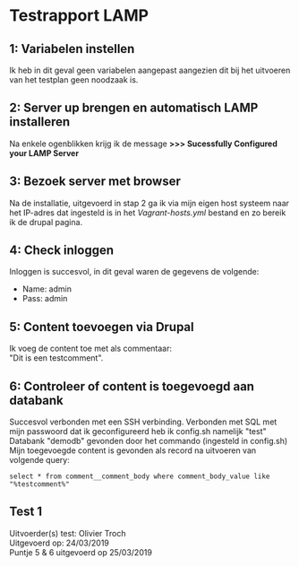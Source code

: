 # Testrapport LAMP
## 1: Variabelen instellen
Ik heb in dit geval geen variabelen aangepast aangezien dit bij het uitvoeren van het testplan geen noodzaak is.

## 2: Server up brengen en automatisch LAMP installeren
Na enkele ogenblikken krijg ik de message **>>> Sucessfully Configured your LAMP Server**

## 3: Bezoek server met browser
Na de installatie, uitgevoerd in stap 2 ga ik via mijn eigen host systeem naar het IP-adres dat ingesteld is in het *Vagrant-hosts.yml* bestand en zo bereik ik de drupal pagina.

## 4: Check inloggen
Inloggen is succesvol, in dit geval waren de gegevens de volgende: 
 - Name: admin
 - Pass: admin

## 5: Content toevoegen via Drupal  
Ik voeg de content toe met als commentaar:  
"Dit is een testcomment".  

## 6: Controleer of content is toegevoegd aan databank
Succesvol verbonden met een SSH verbinding. Verbonden met SQL met mijn passwoord dat ik geconfigureerd heb ik config.sh namelijk "test"  
Databank "demodb" gevonden door het commando (ingesteld in config.sh)  
Mijn toegevoegde content is gevonden als record na uitvoeren van volgende query:  

    select * from comment__comment_body where comment_body_value like "%testcomment%"        

## Test 1
Uitvoerder(s) test: Olivier Troch  
Uitgevoerd op: 24/03/2019  
Puntje 5 & 6 uitgevoerd op 25/03/2019